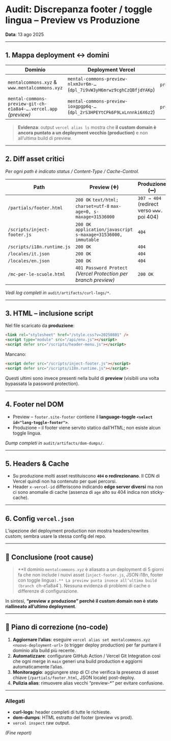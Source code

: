 # Audit: Discrepanza footer / toggle lingua – Preview vs Produzione

**Data**: 13 ago 2025

---

## 1. Mappa deployment ↔︎ domini

| Dominio | Deployment Vercel | `target` | `created` | Age |
|---------|-------------------|----------|-----------|------|
| `mentalcommons.xyz` & `www.mentalcommons.xyz` | `mental-commons-preview-nlxm3vr6m-…` (`dpl_7i9vW3yH6mrwz9cghCzQBfjdYAKp`) | `production` | 08 ago 2025 16:57 | ~5 giorni |
| `mental-commons-preview-git-ch-e1a8a4-….vercel.app` *(preview)* | `mental-commons-preview-ioxgpgp6q-…` (`dpl_2rS3HPEYtCPk6F9LxLnnnki6X6z2`) | `preview` | 13 ago 2025 17:47 | ~6 min |

> **Evidenza**: output `vercel alias ls` mostra che **il custom domain è ancora puntato a un deployment vecchio (production)** e non all’ultima build di preview.

---

## 2. Diff asset critici

_Per ogni path è indicato status / Content-Type / Cache-Control._

| Path | Preview (➕) | Produzione (➖) |
|------|--------------|----------------|
| `/partials/footer.html` | `200 OK` `text/html; charset=utf-8` `max-age=0, s-maxage=31536000` | `307 → 404` (redirect verso `www.` poi 404) |
| `/scripts/inject-footer.js` | `200 OK` `application/javascript` `s-maxage=31536000, immutable` | `404` |
| `/scripts/i18n.runtime.js` | `200 OK` | `404` |
| `/locales/it.json` | `200 OK` | `404` |
| `/locales/en.json` | `200 OK` | `404` |
| `/mc-per-le-scuole.html` | `401 Password Protect` *(Vercel Protection per branch preview)* | `200 OK` |

_Vedi log completi in_ `audit/artifacts/curl-logs/*`.

---

## 3. HTML – inclusione script

Nel file scaricato da **produzione**:
```html
<link rel="stylesheet" href="/style.css?v=20250801" />
<script type="module" src="/api/env.js"></script>
<script defer src="/scripts/header-menu.js"></script>
```

Mancano:
```html
<script defer src="/scripts/inject-footer.js"></script>
<script defer src="/scripts/i18n.runtime.js"></script>
```

Questi ultimi sono invece presenti nella build di **preview** (visibili una volta bypassata la password protection).

---

## 4. Footer nel DOM

* Preview – `footer.site-footer` contiene il **language-toggle `<select id="lang-toggle-footer">`**.
* Produzione – il footer viene servito statico dall’HTML; non esiste alcun toggle lingua.

_Dump completi in_ `audit/artifacts/dom-dumps/`.

---

## 5. Headers & Cache

* Su produzione molti asset restituiscono **`404` o redirezionano**. Il CDN di Vercel quindi non ha contenuto per quei percorsi.
* Header `x-vercel-id` differiscono indicando **edge server diversi** ma non ci sono anomalie di cache (assenza di `age` alto su 404 indica non sticky-cache).

---

## 6. Config `vercel.json`

L’ispezione del deployment production non mostra headers/rewrites custom; sembra usare la stessa config del repo.

---

## 🚩 Conclusione (root cause)

> **Il dominio `mentalcommons.xyz` è aliasato a un deployment di 5 giorni fa che non include i nuovi asset (`inject-footer.js`, JSON i18n, footer con toggle lingua`).** La preview punta invece all’ultima build (branch `ch-e1a8a4`). Nessuna evidenza di problemi di cache o differenze di configurazione.

In sintesi, **“preview ≠ produzione” perché il custom domain non è stato riallineato all’ultimo deployment**.

---

## 🌱 Piano di correzione (no-code)

1. **Aggiornare l’alias**: eseguire `vercel alias set mentalcommons.xyz <nuovo-deployment-url>` (o trigger deploy production) per far puntare il dominio alla build più recente.
2. **Automatizzare**: configurare GitHub Action / Vercel Git Integration così che ogni merge in `main` generi una build production e aggiorni automaticamente l’alias.
3. **Monitoraggio**: aggiungere step di CI che verifica la presenza di asset chiave (`/partials/footer.html`, JSON locale) post-deploy.
4. **Pulizia alias**: rimuovere alias vecchi “preview-*” per evitare confusione.

---

### Allegati

* **curl-logs**: header completi di tutte le richieste.
* **dom-dumps**: HTML estratto del footer (preview vs prod).
* `vercel inspect` raw output.

_(Fine report)_

